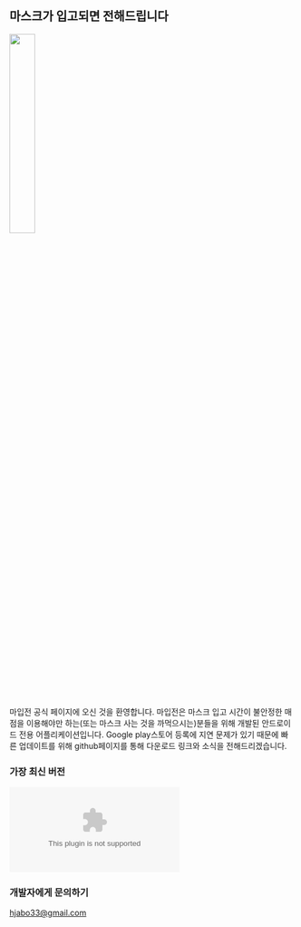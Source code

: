 ## 마스크가 입고되면 전해드립니다

<img width="30%" src="https://user-images.githubusercontent.com/46516483/80445070-53868280-894e-11ea-9805-d4b8504a935a.png">

                                                                                                                         
마입전 공식 페이지에 오신 것을 환영합니다. 마입전은 마스크 입고 시간이 불안정한 매점을 이용해야만 하는(또는 마스크 사는 것을 까먹으시는)분들을 위해 개발된 안드로이드 전용 어플리케이션입니다. Google play스토어 등록에 지연 문제가 있기 때문에 빠른 업데이트를 위해 github페이지를 통해 다운로드 링크와 소식을 전해드리겠습니다.

### 가장 최신 버전
![마입전v1.0](https://github.com/hjabo/hjabo.github.io/releases/download/1.0/v1.0.apk)

### 개발자에게 문의하기
<hjabo33@gmail.com>
